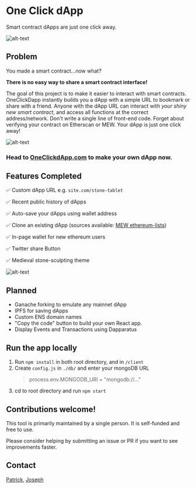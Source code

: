 # One Click dApp

Smart contract dApps are just one click away.

![alt-text](https://github.com/blockchainbuddha/one-click-dApps/blob/master/readme-assets/dapp.png)

## Problem

You made a smart contract...now what?

**There is no easy way to share a smart contract interface!**

The goal of this project is to make it easier to interact with smart contracts. OneClickDapp instantly builds you a dApp with a simple URL to bookmark or share with a friend. Anyone with the dApp URL can interact with _your shiny new smart contract_, and access all functions at the correct address/network. Don't write a single line of front-end code. Forget about verifying your contract on Etherscan or MEW. Your dApp is just one click away!

![alt-text](https://github.com/blockchainbuddha/one-click-dApps/blob/master/readme-assets/instructions.png)

### Head to [OneClickdApp.com](oneclickdapp.com) to make your own dApp now.

## Features Completed

:white_check_mark: Custom dApp URL e.g. `site.com/stone-tablet`

:white_check_mark: Recent public history of dApps

:white_check_mark: Auto-save your dApps using wallet address

:white_check_mark: Clone an existing dApp (sources available: [MEW ethereum-lists](https://github.com/MyEtherWallet/ethereum-lists))

:white_check_mark: In-page wallet for new ethereum users

:white_check_mark: Twitter share Button

:white_check_mark: Medieval stone-sculpting theme

![alt-text](https://github.com/blockchainbuddha/one-click-dApps/blob/master/readme-assets/chisel-process.png)

## Planned

- Ganache forking to emulate any mainnet dApp
- IPFS for saving dApps
- Custom ENS domain names
- "Copy the code" button to build your own React app.
- Display Events and Transactions using Dapparatus

## Run the app locally

1.  Run `npm install` in both root directory, and in `/client`
2.  Create `config.js` in `./db/` and enter your mongoDB URL
    > process.env.MONGODB_URI = "mongodb://..."
3.  cd to root directory and run `npm start`

## Contributions welcome!

This tool is primarily maintained by a single person. It is self-funded and free to use.

Please consider helping by submitting an issue or PR if you want to see improvements faster.

## Contact

[Patrick](https://twitter.com/pi0neerpat),
[Joseph](https://twitter.com/cupojoseph)
